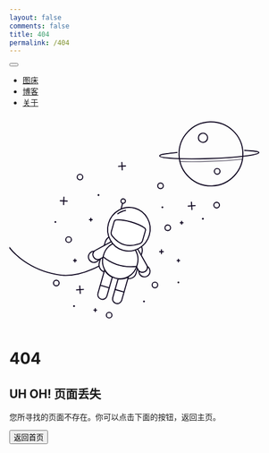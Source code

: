 ```yaml
---
layout: false
comments: false
title: 404
permalink: /404
---
```


<!DOCTYPE html>
<html lang="en"><head><meta http-equiv="Content-Type" content="text/html; charset=UTF-8">
<title>Error 404(Not Found)!!</title>
<meta name="viewport" content="width=device-width, initial-scale=1">
<link rel="stylesheet" href="/style/bootstrap.min.css">
<link rel="stylesheet" href="/style/style.css">
</head>
<body>
<div class="hamburger-menu">
  <button class="burger" data-state="closed">
    <span></span>
    <span></span>
    <span></span>
  </button>
</div>
<nav data-state="closed">
	<ul>
		<li><a href="https://pic.oldzhg.com">图床</a></li>
		<!-- <li><a href="https://www.oldzhg.com">在线服务</a></li> -->
		<li><a href="https://www.oldzhg.com">博客</a></li>
		<li><a href="https://www.oldzhg.com/about">关于</a></li>
	</ul>
</nav>
<main>
  <div class="container">
    <div class="row">
      <div class="col-md-6 align-self-center">
        <svg version="1.1" xmlns="http://www.w3.org/2000/svg" xmlns:xlink="http://www.w3.org/1999/xlink" viewBox="0 0 800 600" style="visibility: visible;">
          <g>
            <defs>
              <clippath id="GlassClip">
                <path d="M380.857,346.164c-1.247,4.651-4.668,8.421-9.196,10.06c-9.332,3.377-26.2,7.817-42.301,3.5
                s-28.485-16.599-34.877-24.192c-3.101-3.684-4.177-8.66-2.93-13.311l7.453-27.798c0.756-2.82,3.181-4.868,6.088-5.13
                c6.755-0.61,20.546-0.608,41.785,5.087s33.181,12.591,38.725,16.498c2.387,1.682,3.461,4.668,2.705,7.488L380.857,346.164z"></path>
              </clippath>
              <clippath id="cordClip">
                <rect width="800" height="600"></rect>
              </clippath>
            </defs>
            <g id="planet" transform="matrix(0.9994,-0.0336,0.0336,0.9994,-3.315,19.1486)" style="transform-origin: 0px 0px;">
              <circle fill="none" stroke="#0E0620" stroke-width="3" stroke-miterlimit="10" cx="572.859" cy="108.803" r="90.788"></circle>
              <circle id="craterBig" fill="none" stroke="#0E0620" stroke-width="3" stroke-miterlimit="10" cx="548.891" cy="62.319" r="13.074" transform="matrix(1,0,0,1,2.892,0)" style="transform-origin: 0px 0px;"></circle>
              <circle id="craterSmall" fill="none" stroke="#0E0620" stroke-width="3" stroke-miterlimit="10" cx="591.743" cy="158.918" r="7.989" transform="matrix(1,0,0,1,-2.892,0)" style="transform-origin: 0px 0px;"></circle>
              <path id="ring" fill="none" stroke="#0E0620" stroke-width="3" stroke-linecap="round" stroke-miterlimit="10" d="
			M476.562,101.461c-30.404,2.164-49.691,4.221-49.691,8.007c0,6.853,63.166,12.408,141.085,12.408s141.085-5.555,141.085-12.408
			c0-3.378-15.347-4.988-40.243-7.225"></path>
              <path id="ringShadow" opacity="0.5" fill="none" stroke="#0E0620" stroke-width="3" stroke-linecap="round" stroke-miterlimit="10" d="
			M483.985,127.43c23.462,1.531,52.515,2.436,83.972,2.436c36.069,0,68.978-1.19,93.922-3.149"></path>
            </g>
            <g id="stars">
              <g id="starsBig">
                <g transform="matrix(0.9977,-0.0677,0.0677,0.9977,-16.1382,35.6621)" style="transform-origin: 0px 0px;">
                  <line fill="none" stroke="#0E0620" stroke-width="3" stroke-linecap="round" stroke-miterlimit="10" x1="518.07" y1="245.375" x2="518.07" y2="266.581"></line>
                  <line fill="none" stroke="#0E0620" stroke-width="3" stroke-linecap="round" stroke-miterlimit="10" x1="508.129" y1="255.978" x2="528.01" y2="255.978"></line>
                </g>
                <g transform="matrix(0.9991,0.0412,-0.0412,0.9991,10.1093,-6.1496)" style="transform-origin: 0px 0px;">
                  <line fill="none" stroke="#0E0620" stroke-width="3" stroke-linecap="round" stroke-miterlimit="10" x1="154.55" y1="231.391" x2="154.55" y2="252.598"></line>
                  <line fill="none" stroke="#0E0620" stroke-width="3" stroke-linecap="round" stroke-miterlimit="10" x1="144.609" y1="241.995" x2="164.49" y2="241.995"></line>
                </g>
                <g transform="matrix(0.9989,-0.0471,0.0471,0.9989,-6.3996,15.236)" style="transform-origin: 0px 0px;">
                  <line fill="none" stroke="#0E0620" stroke-width="3" stroke-linecap="round" stroke-miterlimit="10" x1="320.135" y1="132.746" x2="320.135" y2="153.952"></line>
                  <line fill="none" stroke="#0E0620" stroke-width="3" stroke-linecap="round" stroke-miterlimit="10" x1="310.194" y1="143.349" x2="330.075" y2="143.349"></line>
                </g>
                <g transform="matrix(0.9978,-0.0669,0.0669,0.9978,-32.5879,14.511)" style="transform-origin: 0px 0px;">
                  <line fill="none" stroke="#0E0620" stroke-width="3" stroke-linecap="round" stroke-miterlimit="10" x1="200.67" y1="483.11" x2="200.67" y2="504.316"></line>
                  <line fill="none" stroke="#0E0620" stroke-width="3" stroke-linecap="round" stroke-miterlimit="10" x1="210.611" y1="493.713" x2="190.73" y2="493.713"></line>
                </g>
              </g>
              <g id="starsSmall">
                <g transform="matrix(1,0,0,1,0,0)" style="transform-origin: 0px 0px;">
                  <line fill="none" stroke="#0E0620" stroke-width="3" stroke-linecap="round" stroke-miterlimit="10" x1="432.173" y1="380.52" x2="432.173" y2="391.83"></line>
                  <line fill="none" stroke="#0E0620" stroke-width="3" stroke-linecap="round" stroke-miterlimit="10" x1="426.871" y1="386.175" x2="437.474" y2="386.175"></line>
                </g>
                <g transform="matrix(1,0,0,1,0,0)" style="transform-origin: 0px 0px;">
                  <line fill="none" stroke="#0E0620" stroke-width="3" stroke-linecap="round" stroke-miterlimit="10" x1="489.555" y1="299.765" x2="489.555" y2="308.124"></line>
                  <line fill="none" stroke="#0E0620" stroke-width="3" stroke-linecap="round" stroke-miterlimit="10" x1="485.636" y1="303.945" x2="493.473" y2="303.945"></line>
                </g>
                <g transform="matrix(1,0,0,1,0,0)" style="transform-origin: 0px 0px;">
                  <line fill="none" stroke="#0E0620" stroke-width="3" stroke-linecap="round" stroke-miterlimit="10" x1="231.468" y1="291.009" x2="231.468" y2="299.369"></line>
                  <line fill="none" stroke="#0E0620" stroke-width="3" stroke-linecap="round" stroke-miterlimit="10" x1="227.55" y1="295.189" x2="235.387" y2="295.189"></line>
                </g>
                <g transform="matrix(1,0,0,1,0,0)" style="transform-origin: 0px 0px;">
                  <line fill="none" stroke="#0E0620" stroke-width="3" stroke-linecap="round" stroke-miterlimit="10" x1="244.032" y1="547.539" x2="244.032" y2="555.898"></line>
                  <line fill="none" stroke="#0E0620" stroke-width="3" stroke-linecap="round" stroke-miterlimit="10" x1="247.95" y1="551.719" x2="240.113" y2="551.719"></line>
                </g>
                <g transform="matrix(0.998,0,0,0.9982,0.3727,0.7401)" style="transform-origin: 0px 0px;">
                  <line fill="none" stroke="#0E0620" stroke-width="3" stroke-linecap="round" stroke-miterlimit="10" x1="186.359" y1="406.967" x2="186.359" y2="415.326"></line>
                  <line fill="none" stroke="#0E0620" stroke-width="3" stroke-linecap="round" stroke-miterlimit="10" x1="190.277" y1="411.146" x2="182.44" y2="411.146"></line>
                </g>
                <g transform="matrix(0.941,0,0,0.9414,28.3375,24.0932)" style="transform-origin: 0px 0px;">
                  <line fill="none" stroke="#0E0620" stroke-width="3" stroke-linecap="round" stroke-miterlimit="10" x1="480.296" y1="406.967" x2="480.296" y2="415.326"></line>
                  <line fill="none" stroke="#0E0620" stroke-width="3" stroke-linecap="round" stroke-miterlimit="10" x1="484.215" y1="411.146" x2="476.378" y2="411.146"></line>
                </g>
              </g>
              <g id="circlesBig">
                <circle fill="none" stroke="#0E0620" stroke-width="3" stroke-linecap="round" stroke-miterlimit="10" cx="588.977" cy="255.978" r="7.952" transform="matrix(1,0,0,1,0,-1.928)" style="transform-origin: 0px 0px;"></circle>
                <circle fill="none" stroke="#0E0620" stroke-width="3" stroke-linecap="round" stroke-miterlimit="10" cx="450.066" cy="320.259" r="7.952" transform="matrix(1,0,0,1,0,-1.928)" style="transform-origin: 0px 0px;"></circle>
                <circle fill="none" stroke="#0E0620" stroke-width="3" stroke-linecap="round" stroke-miterlimit="10" cx="168.303" cy="353.753" r="7.952" transform="matrix(1,0,0,1,0,-1.928)" style="transform-origin: 0px 0px;"></circle>
                <circle fill="none" stroke="#0E0620" stroke-width="3" stroke-linecap="round" stroke-miterlimit="10" cx="429.522" cy="201.185" r="7.952" transform="matrix(1,0,0,1,0,-1.928)" style="transform-origin: 0px 0px;"></circle>
                <circle fill="none" stroke="#0E0620" stroke-width="3" stroke-linecap="round" stroke-miterlimit="10" cx="200.67" cy="176.313" r="7.952" transform="matrix(1,0,0,1,0,-1.928)" style="transform-origin: 0px 0px;"></circle>
                <circle fill="none" stroke="#0E0620" stroke-width="3" stroke-linecap="round" stroke-miterlimit="10" cx="133.343" cy="477.014" r="7.952" transform="matrix(1,0,0,1,0,-1.928)" style="transform-origin: 0px 0px;"></circle>
                <circle fill="none" stroke="#0E0620" stroke-width="3" stroke-linecap="round" stroke-miterlimit="10" cx="283.521" cy="568.033" r="7.952" transform="matrix(1,0,0,1,0,-1.928)" style="transform-origin: 0px 0px;"></circle>
                <circle fill="none" stroke="#0E0620" stroke-width="3" stroke-linecap="round" stroke-miterlimit="10" cx="413.618" cy="482.387" r="7.952" transform="matrix(1,0,0,1,0,-1.928)" style="transform-origin: 0px 0px;"></circle>
              </g>
              <g id="circlesSmall">
                <circle fill="#0E0620" cx="549.879" cy="296.402" r="2.651" transform="matrix(1,0,0,1,0,-3.857)" style="transform-origin: 0px 0px;"></circle>
                <circle fill="#0E0620" cx="253.29" cy="229.24" r="2.651" transform="matrix(1,0,0,1,0,-3.857)" style="transform-origin: 0px 0px;"></circle>
                <circle fill="#0E0620" cx="434.824" cy="263.931" r="2.651" transform="matrix(1,0,0,1,0,-3.857)" style="transform-origin: 0px 0px;"></circle>
                <circle fill="#0E0620" cx="183.708" cy="544.176" r="2.651" transform="matrix(1,0,0,1,0,-3.857)" style="transform-origin: 0px 0px;"></circle>
                <circle fill="#0E0620" cx="382.515" cy="530.923" r="2.651" transform="matrix(1,0,0,1,0,-3.857)" style="transform-origin: 0px 0px;"></circle>
                <circle fill="#0E0620" cx="130.693" cy="305.608" r="2.651" transform="matrix(1,0,0,1,0,-3.857)" style="transform-origin: 0px 0px;"></circle>
                <circle fill="#0E0620" cx="480.296" cy="477.014" r="2.651" transform="matrix(1,0,0,1,0,-3.857)" style="transform-origin: 0px 0px;"></circle>
              </g>
            </g>
            <g id="spaceman" clip-path="url(cordClip)" transform="matrix(0.9999,0.0168,-0.0168,0.9999,3.7074,1.3827)" style="transform-origin: 0px 0px;">
              <path id="cord" fill="none" stroke="#0E0620" stroke-width="3" stroke-linecap="round" stroke-linejoin="round" stroke-miterlimit="10" d="
			M273.813,410.969c0,0-54.527,39.501-115.34,38.218c-2.28-0.048-4.926-0.241-7.841-0.548
			c-68.038-7.178-134.288-43.963-167.33-103.87c-0.908-1.646-1.793-3.3-2.654-4.964c-18.395-35.511-37.259-83.385-32.075-118.817"></path>
              <path id="backpack" fill="#FFFFFF" stroke="#0E0620" stroke-width="3" stroke-linecap="round" stroke-linejoin="round" stroke-miterlimit="10" d="
			M338.164,454.689l-64.726-17.353c-11.086-2.972-17.664-14.369-14.692-25.455l15.694-58.537
			c3.889-14.504,18.799-23.11,33.303-19.221l52.349,14.035c14.504,3.889,23.11,18.799,19.221,33.303l-15.694,58.537
			C360.647,451.083,349.251,457.661,338.164,454.689z"></path>
              <g id="antenna">
                <line fill="#FFFFFF" stroke="#0E0620" stroke-width="3" stroke-linecap="round" stroke-linejoin="round" stroke-miterlimit="10" x1="323.396" y1="236.625" x2="295.285" y2="353.753"></line>
                <circle fill="#FFFFFF" stroke="#0E0620" stroke-width="3" stroke-linecap="round" stroke-linejoin="round" stroke-miterlimit="10" cx="323.666" cy="235.617" r="6.375"></circle>
              </g>
              <g id="armR">
                <path fill="#FFFFFF" stroke="#0E0620" stroke-width="3" stroke-linecap="round" stroke-linejoin="round" stroke-miterlimit="10" d="
				M360.633,363.039c1.352,1.061,4.91,5.056,5.824,6.634l27.874,47.634c3.855,6.649,1.59,15.164-5.059,19.02l0,0
				c-6.649,3.855-15.164,1.59-19.02-5.059l-5.603-9.663"></path>
                <path fill="#FFFFFF" stroke="#0E0620" stroke-width="3" stroke-linecap="round" stroke-linejoin="round" stroke-miterlimit="10" d="
				M388.762,434.677c5.234-3.039,7.731-8.966,6.678-14.594c2.344,1.343,4.383,3.289,5.837,5.793
				c4.411,7.596,1.829,17.33-5.767,21.741c-7.596,4.411-17.33,1.829-21.741-5.767c-1.754-3.021-2.817-5.818-2.484-9.046
				C375.625,437.355,383.087,437.973,388.762,434.677z"></path>
              </g>
              <g id="armL">
                <path fill="#FFFFFF" stroke="#0E0620" stroke-width="3" stroke-linecap="round" stroke-linejoin="round" stroke-miterlimit="10" d="
				M301.301,347.66c-1.702,0.242-5.91,1.627-7.492,2.536l-47.965,27.301c-6.664,3.829-8.963,12.335-5.134,18.999h0
				c3.829,6.664,12.335,8.963,18.999,5.134l9.685-5.564"></path>
                <path fill="#FFFFFF" stroke="#0E0620" stroke-width="3" stroke-linecap="round" stroke-linejoin="round" stroke-miterlimit="10" d="
				M241.978,395.324c-3.012-5.25-2.209-11.631,1.518-15.977c-2.701-0.009-5.44,0.656-7.952,2.096
				c-7.619,4.371-10.253,14.09-5.883,21.71c4.371,7.619,14.09,10.253,21.709,5.883c3.03-1.738,5.35-3.628,6.676-6.59
				C252.013,404.214,245.243,401.017,241.978,395.324z"></path>
              </g>
              <g id="body">
                <path fill="#FFFFFF" stroke="#0E0620" stroke-width="3" stroke-linecap="round" stroke-linejoin="round" stroke-miterlimit="10" d="
				M353.351,365.387c-7.948,1.263-16.249,0.929-24.48-1.278c-8.232-2.207-15.586-6.07-21.836-11.14
				c-17.004,4.207-31.269,17.289-36.128,35.411l-1.374,5.123c-7.112,26.525,8.617,53.791,35.13,60.899l0,0
				c26.513,7.108,53.771-8.632,60.883-35.158l1.374-5.123C371.778,395.999,365.971,377.536,353.351,365.387z"></path>
                <path fill="none" stroke="#0E0620" stroke-width="3" stroke-linecap="round" stroke-linejoin="round" stroke-miterlimit="10" d="
				M269.678,394.912L269.678,394.912c26.3,20.643,59.654,29.585,93.106,25.724l2.419-0.114"></path>
              </g>
              <g id="legs">
                <g id="legR">
                  <path fill="#FFFFFF" stroke="#0E0620" stroke-width="3" stroke-linecap="round" stroke-linejoin="round" stroke-miterlimit="10" d="
					M312.957,456.734l-14.315,53.395c-1.896,7.07,2.299,14.338,9.37,16.234l0,0c7.07,1.896,14.338-2.299,16.234-9.37l17.838-66.534
					C333.451,455.886,323.526,457.387,312.957,456.734z"></path>
                  <line fill="none" stroke="#0E0620" stroke-width="3" stroke-linecap="round" stroke-linejoin="round" stroke-miterlimit="10" x1="304.883" y1="486.849" x2="330.487" y2="493.713"></line>
                </g>
                <g id="legL">
                  <path fill="#FFFFFF" stroke="#0E0620" stroke-width="3" stroke-linecap="round" stroke-linejoin="round" stroke-miterlimit="10" d="
					M296.315,452.273L282,505.667c-1.896,7.07-9.164,11.265-16.234,9.37l0,0c-7.07-1.896-11.265-9.164-9.37-16.234l17.838-66.534
					C278.993,441.286,286.836,447.55,296.315,452.273z"></path>
                  <line fill="none" stroke="#0E0620" stroke-width="3" stroke-linecap="round" stroke-linejoin="round" stroke-miterlimit="10" x1="262.638" y1="475.522" x2="288.241" y2="482.387"></line>
                </g>
              </g>
              <g id="head">
                <ellipse transform="matrix(0.259 -0.9659 0.9659 0.259 -51.5445 563.2371)" fill="#FFFFFF" stroke="#0E0620" stroke-width="3" stroke-linecap="round" stroke-linejoin="round" stroke-miterlimit="10" cx="341.295" cy="315.211" rx="61.961" ry="60.305"></ellipse>
                <path id="headStripe" fill="none" stroke="#0E0620" stroke-width="3" stroke-linecap="round" stroke-linejoin="round" stroke-miterlimit="10" d="
				M330.868,261.338c-7.929,1.72-15.381,5.246-21.799,10.246" transform="matrix(0.9999,0.0168,-0.0168,0.9999,4.4214,-4.6842)" style="transform-origin: 0px 0px;"></path>
                <path fill="#FFFFFF" stroke="#0E0620" stroke-width="3" stroke-linecap="round" stroke-linejoin="round" stroke-miterlimit="10" d="
				M380.857,346.164c-1.247,4.651-4.668,8.421-9.196,10.06c-9.332,3.377-26.2,7.817-42.301,3.5s-28.485-16.599-34.877-24.192
				c-3.101-3.684-4.177-8.66-2.93-13.311l7.453-27.798c0.756-2.82,3.181-4.868,6.088-5.13c6.755-0.61,20.546-0.608,41.785,5.087
				s33.181,12.591,38.725,16.498c2.387,1.682,3.461,4.668,2.705,7.488L380.857,346.164z"></path>
                <g clip-path="url(#GlassClip)">
                  <polygon id="glassShine" fill="none" stroke="#0E0620" stroke-width="3" stroke-miterlimit="10" points="
					278.436,375.599 383.003,264.076 364.393,251.618 264.807,364.928 				" transform="matrix(0.866,-0.5,0.5,0.866,-33.401,203.976)" style="transform-origin: 0px 0px;"></polygon>
                </g>
              </g>
            </g>
          </g>
        </svg>
      </div>
      <div class="col-md-6 align-self-center">
        <h1>404</h1>
        <h2>UH OH! 页面丢失</h2>
        <p>您所寻找的页面不存在。你可以点击下面的按钮，返回主页。
        </p>
        <a href="https://www.oldzhg.com"><button class="btn green">返回首页</button></a>
      </div>
    </div>
  </div>
</main>
<script src="/style/gsap.min.js"></script>
<script src="/style/script.js"></script>
</body></html>
